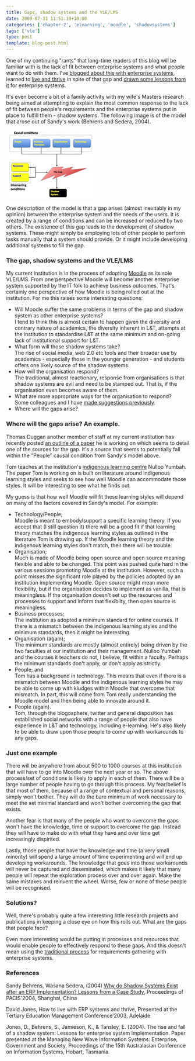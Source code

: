 ```yaml
---
title: Gaps, shadow systems and the VLE/LMS
date: 2009-07-31 11:51:19+10:00
categories: ['chapter-2', 'elearning', 'moodle', 'shadowsystems']
tags: ['vle']
type: post
template: blog-post.html
---
```

One of my continuing "rants" that long-time readers of this blog will be familiar with is the lack of fit between enterprise systems and what people want to do with them. I've [blogged about this with enterprise systems](/blog2/2009/06/15/how-silly-can-enterprise-it-get-tools-should-fit-the-people-not-the-other-way-around/), learned to [live and thrive](/blog2/publications/how-to-live-with-erp-systems-and-thrive/) in spite of that gap and [drawn some lessons from it](/blog2/publications/the-rise-and-fall-of-a-shadow-system-lessons-for-enterprise-system-implementation/) for enterprise systems.

It's even become a bit of a family activity with my wife's Masters research being aimed at attempting to explain the most common response to the lack of fit between people's requirements and the enterprise systems put in place to fulfill them - shadow systems. The following image is of the model that arose out of Sandy's work (Behrens and Sedera, 2004).

[![Sandy's Shadow System Model](images/2987249807_d61f55f8c8_m.jpg)](http://www.flickr.com/photos/david_jones/2987249807/ "Sandy's Shadow System Model by David T Jones, on Flickr")

One description of the model is that a gap arises (almost inevitably in my opinion) between the enterprise system and the needs of the users. It is created by a range of conditions and can be increased or reduced by two others. The existence of this gap leads to the development of shadow systems. These might simply be employing lots of other people to perform tasks manually that a system should provide. Or it might include developing additional systems to fill the gap.

### The gap, shadow systems and the VLE/LMS

My current institution is in the process of adopting [Moodle](http://moodle.org/) as its sole VLE/LMS. From one perspective Moodle will become another enterprise system supported by the IT folk to achieve business outcomes. That's certainly one perspective of how Moodle is being rolled out at the institution. For me this raises some interesting questions:

- Will Moodle suffer the same problems in terms of the gap and shadow system as other enterprise systems?  
    I tend to think this is almost certain to happen given the diversity and contrary nature of academics, the diversity inherent in L&T, attempts at the institution to standardise L&T at the same minimum and on-going lack of institutional support for L&T.
- What form will those shadow systems take?  
    The rise of social media, web 2.0 etc tools and their broader use by academics - especially those in the younger generation - and students offers one likely source of the shadow systems.
- How will the organisation respond?  
    The traditional, almost reactionary, response from organisations is that shadow systems are evil and need to be stamped out. That is, if the organisation even becomes aware of them.
- What are more appropriate ways for the organisation to respond?  
    Some colleagues and I have [made suggestions previously](/blog2/publications/the-rise-and-fall-of-a-shadow-system-lessons-for-enterprise-system-implementation/).
- Where will the gaps arise?

### Where will the gaps arise? An example.

Thomas Duggan another member of staff at my current institution has recently posted [an outline of a paper](http://www.tduggan.com/2009/07/29/a-brief-outline-of-a-paper-i-am-working-on/) he is working on which seems to detail one of the sources for the gap. It's a source that seems to potentially fall within the "People" causal condition from Sandy's model above.

Tom teaches at the institution's [indigenous learning centre](http://nullooyumbah.cqu.edu.au/) Nulloo Yumbah. The paper Tom is working on is built on literature around indigenous learning styles and seeks to see how well Moodle can accommodate those styles. It will be interesting to see what he finds out.

My guess is that how well Moodle will fit these learning styles will depend on many of the factors covered in Sandy's model. For example:

- Technology/People;  
    Moodle is meant to embody/support a specific learning theory. If you accept that (I still question it) there will be a good fit if that learning theory matches the indigenous learning styles as outlined in the literature Tom is drawing up. If the Moodle learning theory and the indigenous learning styles don't match, then there will be trouble.
- Organisation;  
    Much is made of Moodle being open source and open source meaning flexible and able to be changed. This point was pushed quite hard in the various sessions promoting Moodle at the institution. However, such a point misses the significant role played by the policies adopted by an institution implementing Moodle. Open source might mean more flexibility, but if the organisation decides to implement as vanilla, that is meaningless. If the organisation doesn't set up the resources and processes to support and inform that flexiblity, then open source is meaningless.
- Business processes;  
    The institution as adopted a minimum standard for online courses. If there is a mismatch between the indigenous learning styles and the minimum standards, then it might be interesting.
- Organisation (again);  
    The minimum standards are mostly (almost entirely) being driven by the two faculties at our institution and their management. Nulloo Yumbah and the courses it teachers do not, I believe, fit within a faculty. Perhaps the minimum standards don't apply, or don't apply as strictly.
- People; and  
    Tom has a background in technology. This means that even if there is a mismatch between Moodle and the indigenous learning styles he may be able to come up with kludges within Moodle that overcome that mismatch. In part, this will come from Tom really understanding the Moodle model and then being able to innovate around it.
- People (again).  
    Tom, through the blogosphere, twitter and general disposition has established social networks with a range of people that also have experience in L&T and technology, including e-learning. He's also likely to be able to draw upon those people to come up with workarounds to any gaps.

### Just one example

There will be anywhere from about 500 to 1000 courses at this institution that will have to go into Moodle over the next year or so. The above process/set of conditions is likely to apply in each of them. There will be a large number of people having to go through this process. My fear/belief is that most of them, because of a range of contextual and personal reasons, simply won't bother. They will do the bare minimum of work necessary to meet the set minimal standard and won't bother overcoming the gap that exists.

Another fear is that many of the people who want to overcome the gaps won't have the knowledge, time or support to overcome the gap. Instead they will have to make do with what they have and over time get increasingly dispirited.

Lastly, those people that have the knowledge and time (a very small minority) will spend a large amount of time experimenting and will end up developing workarounds. The knowledge that goes into those workarounds will never be captured and disseminated, which makes it likely that many people will repeat the exploration process over and over again. Make the same mistakes and reinvent the wheel. Worse, few or none of these people will be recognised.

### Solutions?

Well, there's probably quite a few interesting little research projects and publications in keeping a close eye on how this rolls out. What are the gaps that people face?

Even more interesting would be putting in processes and resources that would enable people to effectively respond to these gaps. And this doesn't mean using the [traditional process](/blog2/2009/07/24/wicked-problems-requirements-gathering-and-the-lms-approach-to-e-learning/) for requirements gathering with enterprise systems.

### References

Sandy Behrens, Wasana Sedera, (2004) [Why do Shadow Systems Exist after an ERP Implementation? Lessons from a Case Study](http://emergentresearchers.wordpress.com/?attachment_id=16), Proceedings of PACIS'2004, Shanghai, China

David Jones, How to live with ERP systems and thrive, Presented at the Tertiary Education Management Conference’2003, Adelaide

Jones, D., Behrens, S., Jamieson, K., & Tansley, E. (2004). The rise and fall of a shadow system: Lessons for enterprise system implementation. Paper presented at the Managing New Wave Information Systems: Enterprise, Government and Society, Proceedings of the 15th Australasian Conference on Information Systems, Hobart, Tasmania.